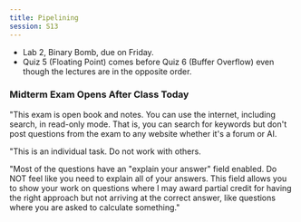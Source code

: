 ```yaml
---
title: Pipelining
session: S13
---
```


* Lab 2, Binary Bomb, due on Friday.
* Quiz 5 (Floating Point) comes before Quiz 6 (Buffer Overflow) even though the lectures are in the opposite order.

### Midterm Exam Opens After Class Today

"This exam is open book and notes. You can use the internet, including search, in read-only mode. That is, you can search for keywords but don't post questions from the exam to any website whether it's a forum or AI.

"This is an individual task. Do not work with others.

"Most of the questions have an "explain your answer" field enabled. Do NOT feel like you need to explain all of your answers. This field allows you to show your work on questions where I may award partial credit for having the right approach but not arriving at the correct answer, like questions where you are asked to calculate something."